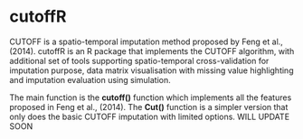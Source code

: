 cutoffR
======
CUTOFF is a spatio-temporal imputation method proposed by Feng et al., (2014). cutoffR is an R package that implements the CUTOFF algorithm, with additional set of tools supporting spatio-temporal cross-validation for imputation purpose, data matrix visualisation
with missing value highlighting and imputation evaluation using simulation. 

The main function is the **cutoff()** function which implements all the features proposed in Feng et al., (2014). The **Cut()** function is a simpler version that only does the basic CUTOFF imputation with limited options. WILL UPDATE SOON
